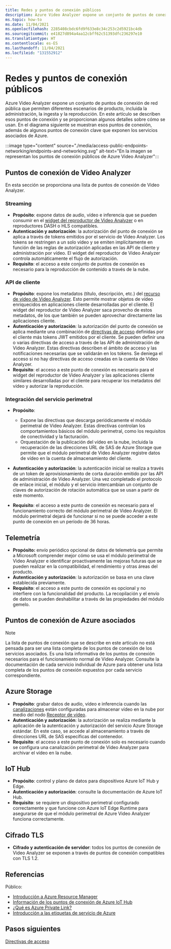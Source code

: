 ```yaml
---
title: Redes y puntos de conexión públicos
description: Azure Video Analyzer expone un conjunto de puntos de conexión de red pública que permiten diferentes escenarios de producto, incluida la administración, la ingesta y la reproducción. En este artículo se explica cómo acceder a las redes y los puntos de conexión públicos.
ms.topic: how-to
ms.date: 11/04/2021
ms.openlocfilehash: 2285408cbdc6fd9f633e8c34c253c2d5921bc4db
ms.sourcegitcommit: e41827d894a4aa12cbff62c51393dfc236297e10
ms.translationtype: HT
ms.contentlocale: es-ES
ms.lasthandoff: 11/04/2021
ms.locfileid: "131552912"
---
```

# <a name="public-endpoints-and-networking"></a>Redes y puntos de conexión públicos

Azure Video Analyzer expone un conjunto de puntos de conexión de red pública que permiten diferentes escenarios de producto, incluida la administración, la ingesta y la reproducción. En este artículo se describen esos puntos de conexión y se proporcionan algunos detalles sobre cómo se usan. En el diagrama siguiente se muestran esos puntos de conexión, además de algunos puntos de conexión clave que exponen los servicios asociados de Azure.

:::image type="content" source="./media/access-public-endpoints-networking/endpoints-and-networking.svg" alt-text="En la imagen se representan los puntos de conexión públicos de Azure Video Analyzer":::

## <a name="video-analyzer-endpoints"></a>Puntos de conexión de Video Analyzer 

En esta sección se proporciona una lista de puntos de conexión de Video Analyzer.

### <a name="streaming"></a>Streaming

* **Propósito**: expone datos de audio, vídeo e inferencia que se pueden consumir en el [widget del reproductor de Video Analyzer](player-widget.md) o en reproductores DASH o HLS compatibles.
* **Autenticación y autorización**: la autorización del punto de conexión se aplica a través de tokens emitidos por el servicio de Video Analyzer. Los tokens se restringen a un solo vídeo y se emiten implícitamente en función de las reglas de autorización aplicadas en las API de cliente y administración por vídeo. El widget del reproductor de Video Analyzer controla automáticamente el flujo de autorización.
* **Requisito**: el acceso a este conjunto de puntos de conexión es necesario para la reproducción de contenido a través de la nube.

### <a name="client-apis"></a>API de cliente

* **Propósito**: expone los metadatos (título, descripción, etc.) del [recurso de vídeo de Video Analyzer](terminology.md#video). Esto permite mostrar objetos de vídeo enriquecidos en aplicaciones cliente desarrolladas por el cliente. El widget del reproductor de Video Analyzer saca provecho de estos metadatos, de los que también se pueden aprovechar directamente las aplicaciones cliente.
* **Autenticación y autorización**: la autorización del punto de conexión se aplica mediante una combinación de [directivas de acceso](access-policies.md) definidas por el cliente más tokens JWT emitidos por el cliente. Se pueden definir una o varias directivas de acceso a través de las API de administración de Video Analyzer. Estas directivas describen el ámbito de acceso y las notificaciones necesarias que se validarán en los tokens. Se deniega el acceso si no hay directivas de acceso creadas en la cuenta de Video Analyzer.
* **Requisito**: el acceso a este punto de conexión es necesario para el widget del reproductor de Video Analyzer y las aplicaciones cliente similares desarrolladas por el cliente para recuperar los metadatos del vídeo y autorizar la reproducción.

### <a name="edge-service-integration"></a>Integración del servicio perimetral

* **Propósito**: 

    * Expone las directivas que descarga periódicamente el módulo perimetral de Video Analyzer. Estas directivas controlan los comportamientos básicos del módulo perimetral, como los requisitos de conectividad y la facturación.
    * Orquestación de la publicación del vídeo en la nube, incluida la recuperación de las direcciones URL de SAS de Azure Storage que permite que el módulo perimetral de Video Analyzer registre datos de vídeo en la cuenta de almacenamiento del cliente.
* **Autenticación y autorización**: la autenticación inicial se realiza a través de un token de aprovisionamiento de corta duración emitido por las API de administración de Video Analyzer. Una vez completado el protocolo de enlace inicial, el módulo y el servicio intercambian un conjunto de claves de autorización de rotación automática que se usan a partir de este momento.
* **Requisito**: el acceso a este punto de conexión es necesario para el funcionamiento correcto del módulo perimetral de Video Analyzer. El módulo perimetral dejará de funcionar si no se puede acceder a este punto de conexión en un período de 36 horas.

## <a name="telemetry"></a>Telemetría

* **Propósito:** envío periódico opcional de datos de telemetría que permite a Microsoft comprender mejor cómo se usa el módulo perimetral de Video Analyzer e identificar proactivamente las mejoras futuras que se pueden realizar en la compatibilidad, el rendimiento y otras áreas del producto.
* **Autenticación y autorización**: la autorización se basa en una clave establecida previamente.
* **Requisito**: el acceso a este punto de conexión es opcional y no interfiere con la funcionalidad del producto. La recopilación y el envío de datos se pueden deshabilitar a través de las propiedades del módulo gemelo.

## <a name="associated-azure-endpoints"></a>Puntos de conexión de Azure asociados 

> [!NOTE]
> La lista de puntos de conexión que se describe en este artículo no está pensada para ser una lista completa de los puntos de conexión de los servicios asociados. Es una lista informativa de los puntos de conexión necesarios para el funcionamiento normal de Video Analyzer. Consulte la documentación de cada servicio individual de Azure para obtener una lista completa de los puntos de conexión expuestos por cada servicio correspondiente.

## <a name="azure-storage"></a>Azure Storage

* **Propósito**: grabar datos de audio, vídeo e inferencia cuando las [canalizaciones](pipeline.md) están configuradas para almacenar vídeo en la nube por medio del nodo [Receptor de vídeo](pipeline.md#video-sink).
* **Autenticación y autorización**: la autorización se realiza mediante la aplicación de la autenticación y autorización del servicio Azure Storage estándar. En este caso, se accede al almacenamiento a través de direcciones URL de SAS específicas del contenedor.
* **Requisito**: el acceso a este punto de conexión solo es necesario cuando se configura una canalización perimetral de Video Analyzer para archivar el vídeo en la nube.

## <a name="iot-hub"></a>IoT Hub

* **Propósito**: control y plano de datos para dispositivos Azure IoT Hub y Edge.
* **Autenticación y autorización**: consulte la documentación de Azure IoT Hub.
* **Requisito**: se requiere un dispositivo perimetral configurado correctamente y que funcione con Azure IoT Edge Runtime para asegurarse de que el módulo perimetral de Azure Video Analyzer funciona correctamente.

##  <a name="tls-encryption"></a>Cifrado TLS 

* **Cifrado y autenticación de servidor**: todos los puntos de conexión de Video Analyzer se exponen a través de puntos de conexión compatibles con TLS 1.2.

##  <a name="references"></a>Referencias 

Público:

* [Introducción a Azure Resource Manager](../../azure-resource-manager/management/overview.md)
* [Información de los puntos de conexión de Azure IoT Hub](../../iot-hub/iot-hub-devguide-endpoints.md)
* [¿Qué es Azure Private Link?](../../private-link/private-link-overview.md)
* [Introducción a las etiquetas de servicio de Azure](../../virtual-network/service-tags-overview.md)

## <a name="next-steps"></a>Pasos siguientes

[Directivas de acceso](access-policies.md) 
